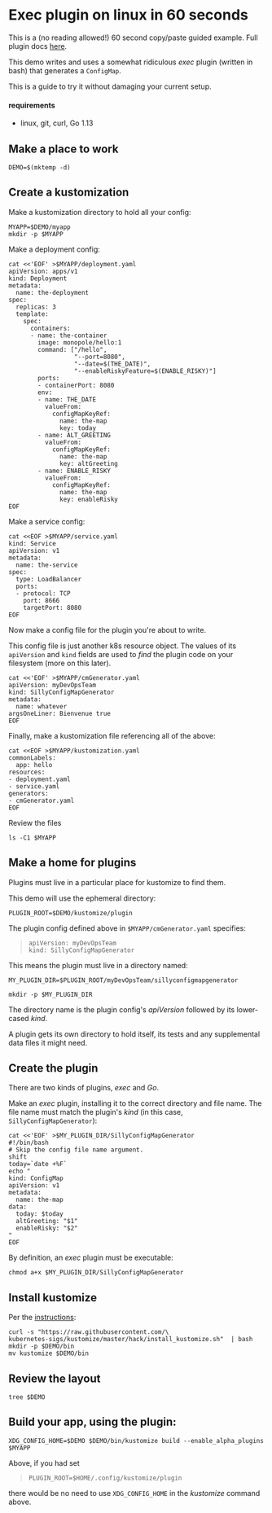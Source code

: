 # Exec plugin on linux in 60 seconds

This is a (no reading allowed!) 60 second copy/paste guided
example.  Full plugin docs [here](README.md).

This demo writes and uses a somewhat ridiculous
_exec_ plugin (written in bash) that generates a
`ConfigMap`.

This is a guide to try it without damaging your
current setup.

#### requirements

 * linux, git, curl, Go 1.13


## Make a place to work

```
DEMO=$(mktemp -d)
```

## Create a kustomization

Make a kustomization directory to
hold all your config:

```
MYAPP=$DEMO/myapp
mkdir -p $MYAPP
```

Make a deployment config:

```
cat <<'EOF' >$MYAPP/deployment.yaml
apiVersion: apps/v1
kind: Deployment
metadata:
  name: the-deployment
spec:
  replicas: 3
  template:
    spec:
      containers:
      - name: the-container
        image: monopole/hello:1
        command: ["/hello",
                  "--port=8080",
                  "--date=$(THE_DATE)",
                  "--enableRiskyFeature=$(ENABLE_RISKY)"]
        ports:
        - containerPort: 8080
        env:
        - name: THE_DATE
          valueFrom:
            configMapKeyRef:
              name: the-map
              key: today
        - name: ALT_GREETING
          valueFrom:
            configMapKeyRef:
              name: the-map
              key: altGreeting
        - name: ENABLE_RISKY
          valueFrom:
            configMapKeyRef:
              name: the-map
              key: enableRisky
EOF
```

Make a service config:

```
cat <<EOF >$MYAPP/service.yaml
kind: Service
apiVersion: v1
metadata:
  name: the-service
spec:
  type: LoadBalancer
  ports:
  - protocol: TCP
    port: 8666
    targetPort: 8080
EOF
```

Now make a config file for the plugin
you're about to write.

This config file is just another k8s resource
object.  The values of its `apiVersion` and `kind`
fields are used to _find_ the plugin code on your
filesystem (more on this later).

```
cat <<'EOF' >$MYAPP/cmGenerator.yaml
apiVersion: myDevOpsTeam
kind: SillyConfigMapGenerator
metadata:
  name: whatever
argsOneLiner: Bienvenue true
EOF
```

Finally, make a kustomization file
referencing all of the above:

```
cat <<EOF >$MYAPP/kustomization.yaml
commonLabels:
  app: hello
resources:
- deployment.yaml
- service.yaml
generators:
- cmGenerator.yaml
EOF
```

Review the files
```
ls -C1 $MYAPP
```


## Make a home for plugins

Plugins must live in a particular place for
kustomize to find them.

This demo will use the ephemeral directory:

```
PLUGIN_ROOT=$DEMO/kustomize/plugin
```

The plugin config defined above in
`$MYAPP/cmGenerator.yaml` specifies:

> ```
> apiVersion: myDevOpsTeam
> kind: SillyConfigMapGenerator
> ```

This means the plugin must live in a directory
named:

```
MY_PLUGIN_DIR=$PLUGIN_ROOT/myDevOpsTeam/sillyconfigmapgenerator

mkdir -p $MY_PLUGIN_DIR
```

The directory name is the plugin config's
_apiVersion_ followed by its lower-cased _kind_.

A plugin gets its own directory to hold itself,
its tests and any supplemental data files it
might need.

## Create the plugin

There are two kinds of plugins, _exec_ and _Go_.

Make an _exec_ plugin, installing it to the
correct directory and file name.  The file name
must match the plugin's _kind_ (in this case,
`SillyConfigMapGenerator`):

```
cat <<'EOF' >$MY_PLUGIN_DIR/SillyConfigMapGenerator
#!/bin/bash
# Skip the config file name argument.
shift
today=`date +%F`
echo "
kind: ConfigMap
apiVersion: v1
metadata:
  name: the-map
data:
  today: $today
  altGreeting: "$1"
  enableRisky: "$2"
"
EOF
```

By definition, an _exec_ plugin must be executable:

```
chmod a+x $MY_PLUGIN_DIR/SillyConfigMapGenerator
```

## Install kustomize

Per the [instructions](../../INSTALL.md):
```
curl -s "https://raw.githubusercontent.com/\
kubernetes-sigs/kustomize/master/hack/install_kustomize.sh"  | bash
mkdir -p $DEMO/bin
mv kustomize $DEMO/bin
```

## Review the layout

```
tree $DEMO
```

## Build your app, using the plugin:

```
XDG_CONFIG_HOME=$DEMO $DEMO/bin/kustomize build --enable_alpha_plugins $MYAPP
```

Above, if you had set

> ```
> PLUGIN_ROOT=$HOME/.config/kustomize/plugin
> ```

there would be no need to use `XDG_CONFIG_HOME` in the
_kustomize_ command above.
